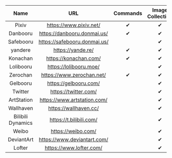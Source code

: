 |       Name        |              URL               | Commands | Image Collection |
| :---------------: | :----------------------------: | :------: | :--------------: |
|       Pixiv       |    <https://www.pixiv.net/>    |    ✔     |        ✔         |
|     Danbooru      | <https://danbooru.donmai.us/>  |    ✔     |        ✔         |
|     Safebooru     | <https://safebooru.donmai.us/> |          |        ✔         |
|      yandere      |      <https://yande.re/>       |    ✔     |        ✔         |
|     Konachan      |    <https://konachan.com/>     |    ✔     |        ✔         |
|     Lolibooru     |    <https://lolibooru.moe/>    |          |        ✔         |
|     Zerochan      |  <https://www.zerochan.net/>   |    ✔     |        ✔         |
|     Gelbooru      |    <https://gelbooru.com/>     |          |        ✔         |
|      Twitter      |     <https://twitter.com/>     |          |        ✔         |
|    ArtStation     | <https://www.artstation.com/>  |          |        ✔         |
|     Wallhaven     |    <https://wallhaven.cc/>     |          |        ✔         |
| Bilibili Dynamics |   <https://t.bilibili.com/>    |          |        ✔         |
|       Weibo       |      <https://weibo.com/>      |          |        ✔         |
|    DeviantArt     | <https://www.deviantart.com/>  |          |        ✔         |
|      Lofter       |   <https://www.lofter.com/>    |          |        ✔         |
